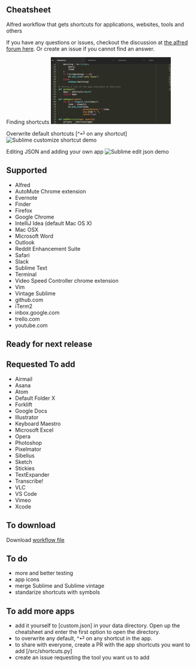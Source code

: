 Cheatsheet
----------

Alfred workflow that gets shortcuts for applications, websites, tools and others

If you have any questions or issues, checkout the discussion at [the alfred forum here](https://www.alfredforum.com/topic/10830-cheatsheet-shortcuts-for-your-tools/).
Or create an issue if you cannot find an answer.

Finding shortcuts
![Sublime demo](/sublime_demo.gif)

Overwrite default shortcuts [^⏎ on any shortcut]
![Sublime customize shortcut demo](/custom_shortcut_demo.gif)

Editing JSON and adding your own app
![Sublime edit json demo](/custom_json_demo.gif)

Supported
---------
- Alfred
- AutoMute Chrome extension
- Evernote
- Finder
- Firefox
- Google Chrome
- IntelliJ Idea (default Mac OS X)
- Mac OSX
- Microsoft Word
- Outlook
- Reddit Enhancement Suite
- Safari
- Slack
- Sublime Text
- Terminal
- Video Speed Controller chrome extension
- Vim
- Vintage Sublime
- github.com
- iTerm2
- inbox.google.com
- trello.com
- youtube.com

Ready for next release
------

Requested To add
----------------
- Airmail
- Asana
- Atom
- Default Folder X
- Forklift
- Google Docs
- Illustrator
- Keyboard Maestro
- Microsoft Excel
- Opera
- Photoshop
- Pixelmator
- Sibelius
- Sketch
- Stickies
- TextExpander
- Transcribe!
- VLC
- VS Code
- Vimeo
- Xcode

To download
-----------
Download [workflow file](https://github.com/mutdmour/alfred-workflow-cheatsheet/raw/master/Cheatsheet.alfredworkflow)

To do
------
- more and better testing
- app icons
- merge Sublime and Sublime vintage
- standarize shortcuts with symbols

To add more apps
----------------
- add it yourself to [custom.json] in your data directory. Open up the cheatsheet and enter the first option to open the directory.
- to overwrite any default, ^⏎ on any shortcut in the app.
- to share with everyone, create a PR with the app shortcuts you want to add [/src/shortcuts.py]
- create an issue requesting the tool you want us to add
